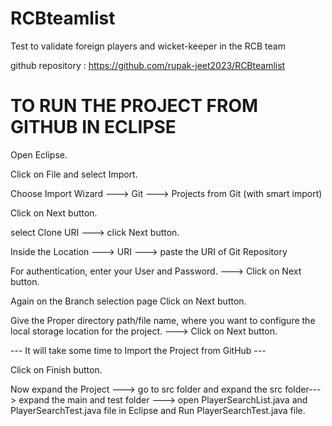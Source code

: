 # RCBteamlist
Test to validate foreign players and wicket-keeper in the RCB team

github repository : https://github.com/rupak-jeet2023/RCBteamlist

TO RUN THE PROJECT FROM GITHUB IN ECLIPSE
==============================================

Open Eclipse.

Click on File and select Import.

Choose Import Wizard ---> Git ---> Projects from Git (with smart import)

Click on Next button.

select Clone URI ---> click Next button.

Inside the Location ---> URI ---> paste the URI of Git Repository 

For authentication, enter your User and Password. ---> Click on Next button.

Again on the Branch selection page Click on Next button.

Give the Proper directory path/file name, where you want to configure the 
local storage location for the project. ---> Click on Next button.


--- It will take some time to Import the Project from GitHub ---

Click on Finish button.

Now expand the Project ---> go to src folder and expand the src folder---> expand the main and test folder
---> open PlayerSearchList.java and PlayerSearchTest.java file in Eclipse and Run PlayerSearchTest.java file.
